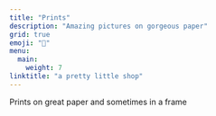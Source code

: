 ```yaml
---
title: "Prints"
description: "Amazing pictures on gorgeous paper"
grid: true
emoji: "💸"
menu:
  main:
    weight: 7
linktitle: "a pretty little shop"
---
```


Prints on great paper and sometimes in a frame

